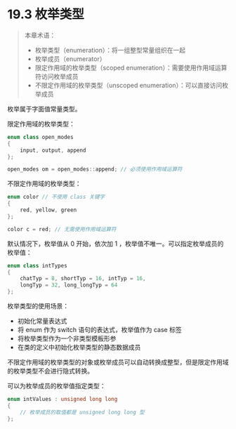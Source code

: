 # 19.3 枚举类型

> 本章术语：
>
> * 枚举类型（enumeration）：将一组整型常量组织在一起
> * 枚举成员（enumerator）
> * 限定作用域的枚举类型（scoped enumeration）：需要使用作用域运算符访问枚举成员
> * 不限定作用域的枚举类型（unscoped enumeration）：可以直接访问枚举成员

枚举属于字面值常量类型。

限定作用域的枚举类型：

```cpp
enum class open_modes
{
    input, output, append
};

open_modes om = open_modes::append; // 必须使用作用域运算符
```

不限定作用域的枚举类型：

```cpp
enum color // 不使用 class 关键字
{
    red, yellow, green
};

color c = red; // 无需使用作用域运算符
```

默认情况下，枚举值从 0 开始，依次加 1 ，枚举值不唯一。可以指定枚举成员的枚举值：

```cpp
enum class intTypes
{
    chatTyp = 8, shortTyp = 16, intTyp = 16,
    longTyp = 32, long_longTyp = 64
};
```

枚举类型的使用场景：

* 初始化常量表达式
* 将 enum 作为 switch 语句的表达式，枚举值作为 case 标签
* 将枚举类型作为一个非类型模板形参
* 在类的定义中初始化枚举类型的静态数据成员

不限定作用域的枚举类型的对象或枚举成员可以自动转换成整型，但是限定作用域的枚举类型不会进行隐式转换。

可以为枚举成员的枚举值指定类型：

```cpp
enum intValues : unsigned long long
{
    // 枚举成员的取值都是 unsigned long long 型
};
```

